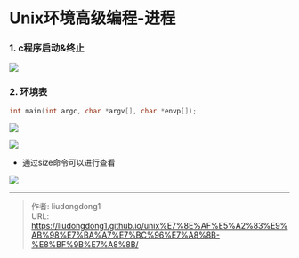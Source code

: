 # Unix环境高级编程-进程


### 1. c程序启动&终止

![](https://gitee.com/github-25970295/blogimgv2022/raw/master/image-20220410123656556.png)

### 2. 环境表

```c
int main(int argc, char *argv[], char *envp[]);
```

![](https://gitee.com/github-25970295/blogimgv2022/raw/master/image-20220410123925381.png)

![](https://gitee.com/github-25970295/blogimgv2022/raw/master/image-20220410124208665.png)

- 通过size命令可以进行查看

![](https://gitee.com/github-25970295/blogimgv2022/raw/master/image-20220410124253276.png)

---

> 作者: liudongdong1  
> URL: https://liudongdong1.github.io/unix%E7%8E%AF%E5%A2%83%E9%AB%98%E7%BA%A7%E7%BC%96%E7%A8%8B-%E8%BF%9B%E7%A8%8B/  

